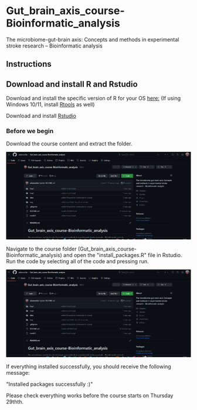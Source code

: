 # Gut_brain_axis_course-Bioinformatic_analysis
The microbiome-gut-brain axis: Concepts and methods in experimental stroke research – Bioinformatic analysis 

## Instructions 

## Download and install R and Rstudio

Download and install the specific version of R for your OS [here:](https://ftp.fau.de/cran/)
(If using Windows 10/11, install [Rtools](https://cran.r-project.org/bin/windows/Rtools/rtools42/files/rtools42-5355-5357.exe) as well) 

Download and install [Rstudio](https://posit.co/download/rstudio-desktop/)

### Before we begin 

Download the course content and extract the folder. 

![Alt text](img/Download_instructions.gif)  [](img/Download_instructions.gif)

Navigate to the course folder (Gut_brain_axis_course-Bioinformatic_analysis) and open the "install_packages.R" file in Rstudio. Run the code by selecting all of the code and pressing run. 

![Alt text](img/Download_instructions.gif)  [](img/Download_instructions.gif)

If everything installed successfully, you should receive the following message: 

"Installed packages successfully :)" 

Please check everything works before the course starts on Thursday 29thth.

